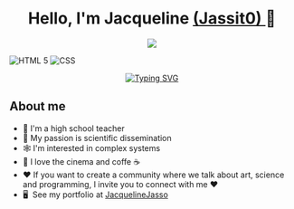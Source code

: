 <div align="center">
<h1 align="center">Hello, I'm Jacqueline <a href="https://aristi.dev">(Jassit0) </a> 👋  </h1>
</div> 

<div align="center">
<img src="https://img.wattpad.com/0b4bc6056f2ccafd5c8e83e11d39cd8860a46155/68747470733a2f2f73332e616d617a6f6e6177732e636f6d2f776174747061642d6d656469612d736572766963652f53746f7279496d6167652f505044464a586c4958546d5378413d3d2d3836363531363130302e313630356461613266333365393439363932363035353935303330352e676966">
</div> 
 

![HTML 5](https://img.shields.io/badge/HTML5-E34F26?style=for-the-badge&logo=html5&logoColor=white)
![CSS](https://img.shields.io/badge/CSS3-1572B6?style=for-the-badge&logo=css3&logoColor=white)


<div>
  <div align="center">
  <a href="https://git.io/typing-svg">
    <img src="https://readme-typing-svg.herokuapp.com?font=Roboto&duration=4000&pause=1000&color=BF5DF7&width=435&lines=Thanks+for+visiting+my+GitHub!;Connect+with+me!+" alt="Typing SVG">
  </a>
</div>

## About me

- 🏫 I'm a high school teacher
- 💬 My passion is scientific dissemination
- 🕸️ I'm interested in complex systems
- 🎥 I love the cinema and coffe ☕
- ❤️ If you want to create a community where we talk about art, science and programming, I invite you to connect with me ❤️
- 🖥️  See my portfolio at [JacquelineJasso](https://jacquelinejasso.netlify.app/#proyectos)


